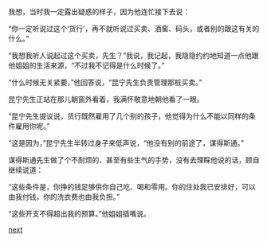 
我想，当时我一定露出疑惑的样子，因为他连忙接下去说：

“你一定听说过这个‘货行’，再不就听说过买卖、酒窖、码头，或者别的跟这有关的什么。”

“我想我听人说起过这个买卖，先生？”我说，我记起，我隐隐约约地知道一点他跟他姐姐的生活来源，“不过我不记得是什么时候了。”

“什么时候无关紧要，”他回答说，“昆宁先生负责管理那桩买卖。”

昆宁先生正站在那儿朝窗外看着，我满怀敬意地朝他看了一眼。

“昆宁先生提议说，货行既然雇用了几个别的孩子，他觉得为什么不能以同样的条件雇用你呢。”

“这是因为，”昆宁先生半转过身子来低声说，“他没有别的前途了，谋得斯通。”

谋得斯通先生做了个不耐烦的、甚至有些生气的手势，没有去理睬他说的话，顾自继续说道：

“这些条件是，你挣的钱足够供你自己吃、喝和零用。你的住处我已安排好，可以由我付钱。你的洗衣费也由我负担。”

“这些开支不得超出我的预算。”他姐姐插嘴说。

[next](page151)